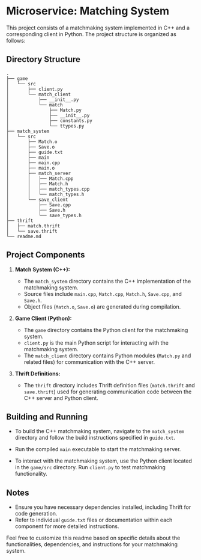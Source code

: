 # Microservice: Matching System

This project consists of a matchmaking system implemented in C++ and a corresponding client in Python. The project structure is organized as follows:

## Directory Structure

```
.
├── game
│   └── src
│       ├── client.py
│       └── match_client
│           ├── __init__.py
│           └── match
│               ├── Match.py
│               ├── __init__.py
│               ├── constants.py
│               └── ttypes.py
├── match_system
│   └── src
│       ├── Match.o
│       ├── Save.o
│       ├── guide.txt
│       ├── main
│       ├── main.cpp
│       ├── main.o
│       ├── match_server
│       │   ├── Match.cpp
│       │   ├── Match.h
│       │   ├── match_types.cpp
│       │   └── match_types.h
│       └── save_client
│           ├── Save.cpp
│           ├── Save.h
│           └── save_types.h
├── thrift
│   ├── match.thrift
│   └── save.thrift
└── readme.md
```

## Project Components

1. **Match System (C++):**
   - The `match_system` directory contains the C++ implementation of the matchmaking system.
   - Source files include `main.cpp`, `Match.cpp`, `Match.h`, `Save.cpp`, and `Save.h`.
   - Object files (`Match.o`, `Save.o`) are generated during compilation.

2. **Game Client (Python):**
   - The `game` directory contains the Python client for the matchmaking system.
   - `client.py` is the main Python script for interacting with the matchmaking system.
   - The `match_client` directory contains Python modules (`Match.py` and related files) for communication with the C++ server.

3. **Thrift Definitions:**
   - The `thrift` directory includes Thrift definition files (`match.thrift` and `save.thrift`) used for generating communication code between the C++ server and Python client.

## Building and Running

- To build the C++ matchmaking system, navigate to the `match_system` directory and follow the build instructions specified in `guide.txt`.
- Run the compiled `main` executable to start the matchmaking server.

- To interact with the matchmaking system, use the Python client located in the `game/src` directory. Run `client.py` to test matchmaking functionality.

## Notes

- Ensure you have necessary dependencies installed, including Thrift for code generation.
- Refer to individual `guide.txt` files or documentation within each component for more detailed instructions.

Feel free to customize this readme based on specific details about the functionalities, dependencies, and instructions for your matchmaking system.

